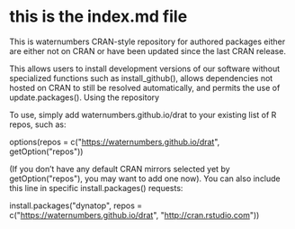 # this is the index.md file

This is waternumbers CRAN-style repository for authored packages either are either not on CRAN or have been updated since the last CRAN release.

This allows users to install development versions of our software without specialized functions such as install_github(), allows dependencies not hosted on CRAN to still be resolved automatically, and permits the use of update.packages().
Using the repository

To use, simply add waternumbers.github.io/drat to your existing list of R repos, such as:

options(repos = c("https://waternumbers.github.io/drat", getOption("repos"))

(If you don’t have any default CRAN mirrors selected yet by getOption("repos"), you may want to add one now). You can also include this line in specific install.packages() requests:

install.packages("dynatop", repos = c("https://waternumbers.github.io/drat", "http://cran.rstudio.com"))
